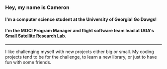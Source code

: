 ### Hey, my name is Cameron
#### I'm a computer science student at the University of Georgia! Go Dawgs!
#### I'm the MOCI Program Manager and flight software team lead at UGA's <a href="http://smallsat.uga.edu/">Small Satellite Research Lab</a>.

<hr/>

I like challenging myself with new projects either big or small. My coding 
projects tend to be for the challenge, to learn a new library, or just to 
have fun with some friends.

<!--
**cbonesteel/cbonesteel** is a ✨ _special_ ✨ repository because its `README.md` (this file) appears on your GitHub profile.

Here are some ideas to get you started:

- 🔭 I’m currently working on ...
- 🌱 I’m currently learning ...
- 👯 I’m looking to collaborate on ...
- 🤔 I’m looking for help with ...
- 💬 Ask me about ...
- 📫 How to reach me: ...
- 😄 Pronouns: ...
- ⚡ Fun fact: ...
-->
